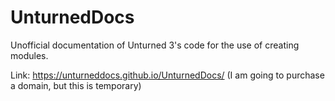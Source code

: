 # UnturnedDocs
Unofficial documentation of Unturned 3's code for the use of creating modules.

Link: https://unturneddocs.github.io/UnturnedDocs/ (I am going to purchase a domain, but this is temporary)
